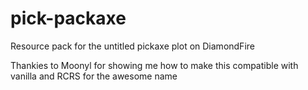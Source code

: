 # pick-packaxe
Resource pack for the untitled pickaxe plot on DiamondFire

Thankies to Moonyl for showing me how to make this compatible with vanilla
and RCRS for the awesome name
